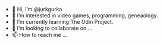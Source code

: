 - 👋 Hi, I’m @jurkgurka
- 👀 I’m interested in video games, programming, geneaology. 
- 🌱 I’m currently learning The Odin Project.
- 💞️ I’m looking to collaborate on ...
- 📫 How to reach me ...

<!---
jurkgurka/jurkgurka is a ✨ special ✨ repository because its `README.md` (this file) appears on your GitHub profile.
You can click the Preview link to take a look at your changes.
--->
